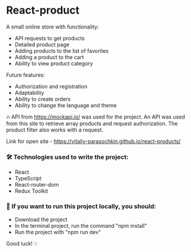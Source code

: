 # React-product 

A small online store with functionality:
- API requests to get products
- Detailed product page
- Adding products to the list of favorites
- Adding a product to the cart
- Ability to view product category

Future features:
- Authorization and registration
- Adaptability
- Ability to create orders
- Ability to change the language and theme

🔥 API from https://mockapi.io/ was used for the project. An API was used from this site to retrieve array products and request authorization. The product filter also works with a request.

Link for open site - https://vitaliy-parasochkin.github.io/react-products/

### 🛠 Technologies used to write the project:

- React
- TypeScript
- React-router-dom
- Redux Toolkit

### 👀 If you want to run this project locally, you should:

- Download the project
- In the terminal project, run the command "npm install"
- Run the project with "npm run dev"

Good luck! 💡